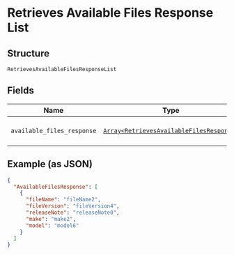 
# Retrieves Available Files Response List

## Structure

`RetrievesAvailableFilesResponseList`

## Fields

| Name | Type | Tags | Description |
|  --- | --- | --- | --- |
| `available_files_response` | [`Array<RetrievesAvailableFilesResponse>`](../../doc/models/retrieves-available-files-response.md) | Optional | **Constraints**: *Maximum Items*: `100` |

## Example (as JSON)

```json
{
  "AvailableFilesResponse": [
    {
      "fileName": "fileName2",
      "fileVersion": "fileVersion4",
      "releaseNote": "releaseNote0",
      "make": "make2",
      "model": "model6"
    }
  ]
}
```

